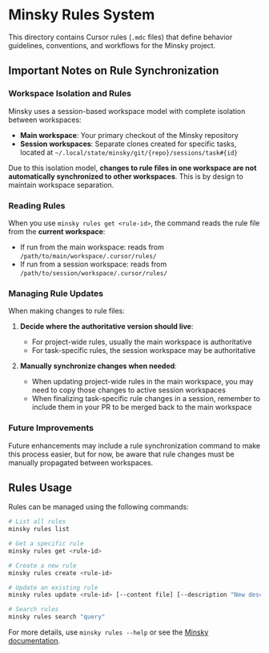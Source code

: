 # Minsky Rules System

This directory contains Cursor rules (`.mdc` files) that define behavior guidelines, conventions, and workflows for the Minsky project.

## Important Notes on Rule Synchronization

### Workspace Isolation and Rules

Minsky uses a session-based workspace model with complete isolation between workspaces:

- **Main workspace**: Your primary checkout of the Minsky repository
- **Session workspaces**: Separate clones created for specific tasks, located at `~/.local/state/minsky/git/{repo}/sessions/task#{id}`

Due to this isolation model, **changes to rule files in one workspace are not automatically synchronized to other workspaces**. This is by design to maintain workspace separation.

### Reading Rules

When you use `minsky rules get <rule-id>`, the command reads the rule file from the **current workspace**:

- If run from the main workspace: reads from `/path/to/main/workspace/.cursor/rules/`
- If run from a session workspace: reads from `/path/to/session/workspace/.cursor/rules/`

### Managing Rule Updates

When making changes to rule files:

1. **Decide where the authoritative version should live**:
   - For project-wide rules, usually the main workspace is authoritative
   - For task-specific rules, the session workspace may be authoritative

2. **Manually synchronize changes when needed**:
   - When updating project-wide rules in the main workspace, you may need to copy those changes to active session workspaces
   - When finalizing task-specific rule changes in a session, remember to include them in your PR to be merged back to the main workspace

### Future Improvements

Future enhancements may include a rule synchronization command to make this process easier, but for now, be aware that rule changes must be manually propagated between workspaces.

## Rules Usage

Rules can be managed using the following commands:

```bash
# List all rules
minsky rules list

# Get a specific rule
minsky rules get <rule-id>

# Create a new rule
minsky rules create <rule-id>

# Update an existing rule
minsky rules update <rule-id> [--content file] [--description "New description"]

# Search rules
minsky rules search "query"
```

For more details, use `minsky rules --help` or see the [Minsky documentation](../../../docs/rules.md). 
